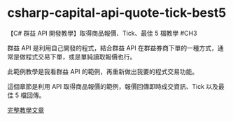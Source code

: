 # csharp-capital-api-quote-tick-best5
【C# 群益 API 開發教學】取得商品報價、Tick、最佳 5 檔教學 #CH3

群益 API 是利用自己開發的程式，結合群益 API 在群益券商下單的一種方式，通常是做程式交易下單，或是單純讀取報價也行。

此範例教學是我看群益 API 的範例，再重新做出我要的程式交易功能。

這個章節是利用 API 取得商品報價的範例，報價回傳即時成交資訊、Tick 以及最佳 5 檔回傳。

[完整教學文章](https://blog.hungwin.com.tw/csharp-capital-api-quote-tick-best5/)
